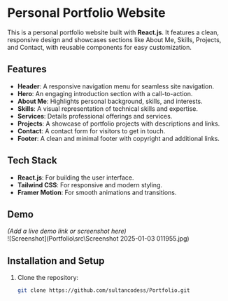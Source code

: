 # Personal Portfolio Website

This is a personal portfolio website built with **React.js**. It features a clean, responsive design and showcases sections like About Me, Skills, Projects, and Contact, with reusable components for easy customization.

## Features
- **Header**: A responsive navigation menu for seamless site navigation.
- **Hero**: An engaging introduction section with a call-to-action.
- **About Me**: Highlights personal background, skills, and interests.
- **Skills**: A visual representation of technical skills and expertise.
- **Services**: Details professional offerings and services.
- **Projects**: A showcase of portfolio projects with descriptions and links.
- **Contact**: A contact form for visitors to get in touch.
- **Footer**: A clean and minimal footer with copyright and additional links.

## Tech Stack
- **React.js**: For building the user interface.
- **Tailwind CSS**: For responsive and modern styling.
- **Framer Motion**: For smooth animations and transitions.

## Demo
*(Add a live demo link or screenshot here)*  
![Screenshot](Portfolio\src\Screenshot 2025-01-03 011955.jpg)

## Installation and Setup

1. Clone the repository:
   ```bash
   git clone https://github.com/sultancodess/Portfolio.git

